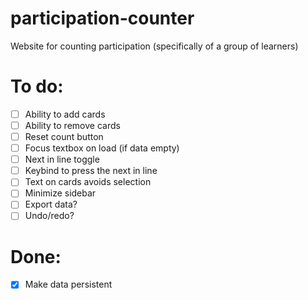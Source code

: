 # participation-counter

Website for counting participation (specifically of a group of learners)

# To do:

-   [ ] Ability to add cards
-   [ ] Ability to remove cards
-   [ ] Reset count button
-   [ ] Focus textbox on load (if data empty)
-   [ ] Next in line toggle
-   [ ] Keybind to press the next in line
-   [ ] Text on cards avoids selection
-   [ ] Minimize sidebar
-   [ ] Export data?
-   [ ] Undo/redo?

# Done:

-   [x] Make data persistent
